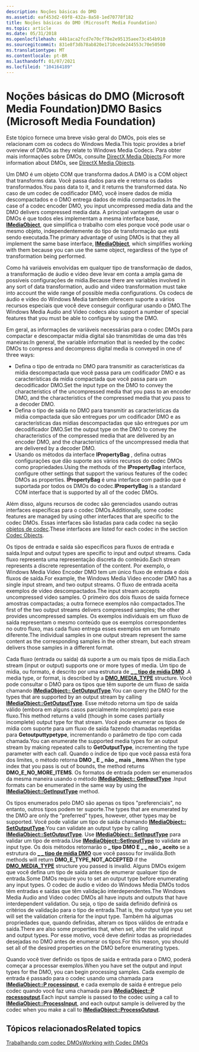 ```yaml
---
description: Noções básicas do DMO
ms.assetid: eaf453d2-69f8-432a-8a58-1ed70778f182
title: Noções básicas do DMO (Microsoft Media Foundation)
ms.topic: article
ms.date: 05/31/2018
ms.openlocfilehash: 44b1aca2fcd7e70cf78e2e95135aee73c454b910
ms.sourcegitcommit: 831e8f3db78ab820e1710cede244553c70e50500
ms.translationtype: MT
ms.contentlocale: pt-BR
ms.lasthandoff: 01/07/2021
ms.locfileid: "104164189"
---
```

# <a name="dmo-basics-microsoft-media-foundation"></a><span data-ttu-id="ae994-103">Noções básicas do DMO (Microsoft Media Foundation)</span><span class="sxs-lookup"><span data-stu-id="ae994-103">DMO Basics (Microsoft Media Foundation)</span></span>

<span data-ttu-id="ae994-104">Este tópico fornece uma breve visão geral do DMOs, pois eles se relacionam com os codecs do Windows Media.</span><span class="sxs-lookup"><span data-stu-id="ae994-104">This topic provides a brief overview of DMOs as they relate to Windows Media Codecs.</span></span> <span data-ttu-id="ae994-105">Para obter mais informações sobre DMOs, consulte [DirectX Media Objects](../directshow/directx-media-objects.md).</span><span class="sxs-lookup"><span data-stu-id="ae994-105">For more information about DMOs, see [DirectX Media Objects](../directshow/directx-media-objects.md).</span></span>

<span data-ttu-id="ae994-106">Um DMO é um objeto COM que transforma dados.</span><span class="sxs-lookup"><span data-stu-id="ae994-106">A DMO is a COM object that transforms data.</span></span> <span data-ttu-id="ae994-107">Você passa dados para ele e retorna os dados transformados.</span><span class="sxs-lookup"><span data-stu-id="ae994-107">You pass data to it, and it returns the transformed data.</span></span> <span data-ttu-id="ae994-108">No caso de um codec de codificador DMO, você insere dados de mídia descompactados e o DMO entrega dados de mídia compactados.</span><span class="sxs-lookup"><span data-stu-id="ae994-108">In the case of a codec encoder DMO, you input uncompressed media data and the DMO delivers compressed media data.</span></span> <span data-ttu-id="ae994-109">A principal vantagem de usar o DMOs é que todos eles implementam a mesma interface base, [**IMediaObject**](/previous-versions/windows/desktop/api/mediaobj/nn-mediaobj-imediaobject), que simplifica o trabalho com eles porque você pode usar o mesmo objeto, independentemente do tipo de transformação que está sendo executada.</span><span class="sxs-lookup"><span data-stu-id="ae994-109">The primary advantage of using DMOs is that they all implement the same base interface, [**IMediaObject**](/previous-versions/windows/desktop/api/mediaobj/nn-mediaobj-imediaobject), which simplifies working with them because you can use the same object, regardless of the type of transformation being performed.</span></span>

<span data-ttu-id="ae994-110">Como há variáveis envolvidas em qualquer tipo de transformação de dados, a transformação de áudio e vídeo deve levar em conta a ampla gama de possíveis configurações de mídia.</span><span class="sxs-lookup"><span data-stu-id="ae994-110">Because there are variables involved in any sort of data transformation, audio and video transformation must take into account the wide range of possible media configurations.</span></span> <span data-ttu-id="ae994-111">Os codecs de áudio e vídeo do Windows Media também oferecem suporte a vários recursos especiais que você deve conseguir configurar usando o DMO.</span><span class="sxs-lookup"><span data-stu-id="ae994-111">The Windows Media Audio and Video codecs also support a number of special features that you must be able to configure by using the DMO.</span></span>

<span data-ttu-id="ae994-112">Em geral, as informações de variáveis necessárias para o codec DMOs para compactar e descompactar mídia digital são transmitidas de uma das três maneiras:</span><span class="sxs-lookup"><span data-stu-id="ae994-112">In general, the variable information that is needed by the codec DMOs to compress and decompress digital media is conveyed in one of three ways:</span></span>

-   <span data-ttu-id="ae994-113">Defina o tipo de entrada no DMO para transmitir as características da mídia descompactada que você passa para um codificador DMO e as características da mídia compactada que você passa para um decodificador DMO.</span><span class="sxs-lookup"><span data-stu-id="ae994-113">Set the input type on the DMO to convey the characteristics of the uncompressed media that you pass to an encoder DMO, and the characteristics of the compressed media that you pass to a decoder DMO.</span></span>
-   <span data-ttu-id="ae994-114">Defina o tipo de saída no DMO para transmitir as características da mídia compactada que são entregues por um codificador DMO e as características das mídias descompactadas que são entregues por um decodificador DMO.</span><span class="sxs-lookup"><span data-stu-id="ae994-114">Set the output type on the DMO to convey the characteristics of the compressed media that are delivered by an encoder DMO, and the characteristics of the uncompressed media that are delivered by a decoder DMO.</span></span>
-   <span data-ttu-id="ae994-115">Usando os métodos da interface **IPropertyBag** , defina outras configurações que dão suporte aos vários recursos do codec DMOs como propriedades.</span><span class="sxs-lookup"><span data-stu-id="ae994-115">Using the methods of the **IPropertyBag** interface, configure other settings that support the various features of the codec DMOs as properties.</span></span> <span data-ttu-id="ae994-116">**IPropertyBag** é uma interface com padrão que é suportada por todos os DMOs do codec.</span><span class="sxs-lookup"><span data-stu-id="ae994-116">**IPropertyBag** is a standard COM interface that is supported by all of the codec DMOs.</span></span>

<span data-ttu-id="ae994-117">Além disso, alguns recursos de codec são gerenciados usando outras interfaces específicas para o codec DMOs.</span><span class="sxs-lookup"><span data-stu-id="ae994-117">Additionally, some codec features are managed by using other interfaces that are specific to the codec DMOs.</span></span> <span data-ttu-id="ae994-118">Essas interfaces são listadas para cada codec na seção [objetos de codec](codecobjects.md).</span><span class="sxs-lookup"><span data-stu-id="ae994-118">These interfaces are listed for each codec in the section [Codec Objects](codecobjects.md).</span></span>

<span data-ttu-id="ae994-119">Os tipos de entrada e saída são específicos para fluxos de entrada e saída.</span><span class="sxs-lookup"><span data-stu-id="ae994-119">Input and output types are specific to input and output streams.</span></span> <span data-ttu-id="ae994-120">Cada fluxo representa uma representação discreta do conteúdo.</span><span class="sxs-lookup"><span data-stu-id="ae994-120">Each stream represents a discrete representation of the content.</span></span> <span data-ttu-id="ae994-121">Por exemplo, o Windows Media Video Encoder DMO tem um único fluxo de entrada e dois fluxos de saída.</span><span class="sxs-lookup"><span data-stu-id="ae994-121">For example, the Windows Media Video encoder DMO has a single input stream, and two output streams.</span></span> <span data-ttu-id="ae994-122">O fluxo de entrada aceita exemplos de vídeo descompactados.</span><span class="sxs-lookup"><span data-stu-id="ae994-122">The input stream accepts uncompressed video samples.</span></span> <span data-ttu-id="ae994-123">O primeiro dos dois fluxos de saída fornece amostras compactadas; a outra fornece exemplos não compactados.</span><span class="sxs-lookup"><span data-stu-id="ae994-123">The first of the two output streams delivers compressed samples; the other provides uncompressed samples.</span></span> <span data-ttu-id="ae994-124">Os exemplos individuais em um fluxo de saída representam o mesmo conteúdo que os exemplos correspondentes no outro fluxo, mas cada fluxo entrega esses exemplos em um formato diferente.</span><span class="sxs-lookup"><span data-stu-id="ae994-124">The individual samples in one output stream represent the same content as the corresponding samples in the other stream, but each stream delivers those samples in a different format.</span></span>

<span data-ttu-id="ae994-125">Cada fluxo (entrada ou saída) dá suporte a um ou mais tipos de mídia.</span><span class="sxs-lookup"><span data-stu-id="ae994-125">Each stream (input or output) supports one or more types of media.</span></span> <span data-ttu-id="ae994-126">Um tipo de mídia, ou formato, é descrito por uma estrutura de [**\_ \_ tipo de mídia DMO**](/previous-versions/windows/desktop/api/mediaobj/ns-mediaobj-dmo_media_type) .</span><span class="sxs-lookup"><span data-stu-id="ae994-126">A media type, or format, is described by a [**DMO\_MEDIA\_TYPE**](/previous-versions/windows/desktop/api/mediaobj/ns-mediaobj-dmo_media_type) structure.</span></span> <span data-ttu-id="ae994-127">Você pode consultar o DMO para os tipos que têm suporte de um fluxo de saída chamando [**IMediaObject:: GetOutputType**](/previous-versions/windows/desktop/api/mediaobj/nf-mediaobj-imediaobject-getoutputtype).</span><span class="sxs-lookup"><span data-stu-id="ae994-127">You can query the DMO for the types that are supported by an output stream by calling [**IMediaObject::GetOutputType**](/previous-versions/windows/desktop/api/mediaobj/nf-mediaobj-imediaobject-getoutputtype).</span></span> <span data-ttu-id="ae994-128">Esse método retorna um tipo de saída válido (embora em alguns casos parcialmente incompleto) para esse fluxo.</span><span class="sxs-lookup"><span data-stu-id="ae994-128">This method returns a valid (though in some cases partially incomplete) output type for that stream.</span></span> <span data-ttu-id="ae994-129">Você pode enumerar os tipos de mídia com suporte para um fluxo de saída fazendo chamadas repetidas para **Getoutputtypetype**, incrementando o parâmetro de tipo com cada chamada.</span><span class="sxs-lookup"><span data-stu-id="ae994-129">You can enumerate the supported media types for an output stream by making repeated calls to **GetOutputType**, incrementing the type parameter with each call.</span></span> <span data-ttu-id="ae994-130">Quando o índice de tipo que você passa está fora dos limites, o método retorna **DMO \_ E \_ não \_ mais \_ itens**.</span><span class="sxs-lookup"><span data-stu-id="ae994-130">When the type index that you pass is out of bounds, the method returns **DMO\_E\_NO\_MORE\_ITEMS**.</span></span> <span data-ttu-id="ae994-131">Os formatos de entrada podem ser enumerados da mesma maneira usando o método [**IMediaObject:: GetInputType**](/previous-versions/windows/desktop/api/mediaobj/nf-mediaobj-imediaobject-getinputtype) .</span><span class="sxs-lookup"><span data-stu-id="ae994-131">Input formats can be enumerated in the same way by using the [**IMediaObject::GetInputType**](/previous-versions/windows/desktop/api/mediaobj/nf-mediaobj-imediaobject-getinputtype) method.</span></span>

<span data-ttu-id="ae994-132">Os tipos enumerados pelo DMO são apenas os tipos "preferenciais", no entanto, outros tipos podem ter suporte.</span><span class="sxs-lookup"><span data-stu-id="ae994-132">The types that are enumerated by the DMO are only the "preferred" types, however, other types may be supported.</span></span> <span data-ttu-id="ae994-133">Você pode validar um tipo de saída chamando [**IMediaObject:: SetOutputType**](/previous-versions/windows/desktop/api/mediaobj/nf-mediaobj-imediaobject-setoutputtype).</span><span class="sxs-lookup"><span data-stu-id="ae994-133">You can validate an output type by calling [**IMediaObject::SetOutputType**](/previous-versions/windows/desktop/api/mediaobj/nf-mediaobj-imediaobject-setoutputtype).</span></span> <span data-ttu-id="ae994-134">Use [**IMediaObject:: SetInputType**](/previous-versions/windows/desktop/api/mediaobj/nf-mediaobj-imediaobject-setinputtype) para validar um tipo de entrada.</span><span class="sxs-lookup"><span data-stu-id="ae994-134">Use [**IMediaObject::SetInputType**](/previous-versions/windows/desktop/api/mediaobj/nf-mediaobj-imediaobject-setinputtype) to validate an input type.</span></span> <span data-ttu-id="ae994-135">Os dois métodos retornarão o **\_ tipo DMO E \_ \_ não \_ aceito** se a estrutura do [**\_ \_ tipo de mídia DMO**](/previous-versions/windows/desktop/api/mediaobj/ns-mediaobj-dmo_media_type) que você passou for inválida.</span><span class="sxs-lookup"><span data-stu-id="ae994-135">Both methods will return **DMO\_E\_TYPE\_NOT\_ACCEPTED** if the [**DMO\_MEDIA\_TYPE**](/previous-versions/windows/desktop/api/mediaobj/ns-mediaobj-dmo_media_type) structure you passed is invalid.</span></span> <span data-ttu-id="ae994-136">Alguns DMOs exigem que você defina um tipo de saída antes de enumerar qualquer tipo de entrada.</span><span class="sxs-lookup"><span data-stu-id="ae994-136">Some DMOs require you to set an output type before enumerating any input types.</span></span> <span data-ttu-id="ae994-137">O codec de áudio e vídeo do Windows Media DMOs todos têm entradas e saídas que têm validação interdependentes.</span><span class="sxs-lookup"><span data-stu-id="ae994-137">The Windows Media Audio and Video codec DMOs all have inputs and outputs that have interdependent validation.</span></span> <span data-ttu-id="ae994-138">Ou seja, o tipo de saída definido definirá os critérios de validação para o tipo de entrada.</span><span class="sxs-lookup"><span data-stu-id="ae994-138">That is, the output type you set will set the validation criteria for the input type.</span></span> <span data-ttu-id="ae994-139">Também há algumas propriedades que, quando definidas, alteram os tipos válidos de entrada e saída.</span><span class="sxs-lookup"><span data-stu-id="ae994-139">There are also some properties that, when set, alter the valid input and output types.</span></span> <span data-ttu-id="ae994-140">Por esse motivo, você deve definir todas as propriedades desejadas no DMO antes de enumerar os tipos.</span><span class="sxs-lookup"><span data-stu-id="ae994-140">For this reason, you should set all of the desired properties on the DMO before enumerating types.</span></span>

<span data-ttu-id="ae994-141">Quando você tiver definido os tipos de saída e entrada para o DMO, poderá começar a processar exemplos.</span><span class="sxs-lookup"><span data-stu-id="ae994-141">When you have set the output and input types for the DMO, you can begin processing samples.</span></span> <span data-ttu-id="ae994-142">Cada exemplo de entrada é passado para o codec usando uma chamada para [**IMediaObject::P rocessinput**](/previous-versions/windows/desktop/api/mediaobj/nf-mediaobj-imediaobject-processinput), e cada exemplo de saída é entregue pelo codec quando você faz uma chamada para [**IMediaObject::P rocessoutput**](/previous-versions/windows/desktop/api/mediaobj/nf-mediaobj-imediaobject-processoutput).</span><span class="sxs-lookup"><span data-stu-id="ae994-142">Each input sample is passed to the codec using a call to [**IMediaObject::ProcessInput**](/previous-versions/windows/desktop/api/mediaobj/nf-mediaobj-imediaobject-processinput), and each output sample is delivered by the codec when you make a call to [**IMediaObject::ProcessOutput**](/previous-versions/windows/desktop/api/mediaobj/nf-mediaobj-imediaobject-processoutput).</span></span>

## <a name="related-topics"></a><span data-ttu-id="ae994-143">Tópicos relacionados</span><span class="sxs-lookup"><span data-stu-id="ae994-143">Related topics</span></span>

<dl> <dt>

[<span data-ttu-id="ae994-144">Trabalhando com codec DMOs</span><span class="sxs-lookup"><span data-stu-id="ae994-144">Working with Codec DMOs</span></span>](workingwithcodecdmos.md)
</dt> </dl>

 

 
